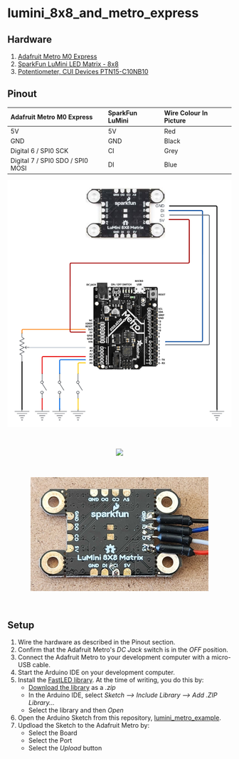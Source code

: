 # lumini_8x8_and_metro_express

## Hardware

1.  [Adafruit Metro M0 Express](https://learn.adafruit.com/adafruit-metro-rp2040/pinouts)
2.  [SparkFun LuMini LED Matrix - 8x8](https://learn.sparkfun.com/tutorials/lumini-8x8-matrix-hookup-guide?_ga=2.269100921.9462074.1712349924-870672267.1710346008)
3.  [Potentiometer, CUI Devices PTN15-C10NB10](https://www.cuidevices.com/product/motion-and-control/potentiometers/trimmer-potentiometers/ptn15-c10nb10)

## Pinout

| Adafruit Metro M0 Express        | SparkFun LuMini | Wire Colour In Picture |
| :------------------------------- | :-------------- | :--------------------- |
| 5V                               | 5V              | Red                    |
| GND                              | GND             | Black                  |
| Digital 6 / SPI0 SCK             | CI              | Grey                   |
| Digital 7 / SPI0 SDO / SPI0 MOSI | DI              | Blue                   |


<p align="center"><img src="/readme_assets/sparkfun_lumini_and_adafruit_metro.png" width="800"/></p>
<br/>
<p align="center"><img src="/readme_assets/readme_overall.png" width="800"/></p>
<br/>
<p align="center"><img src="/readme_assets/readme_lumini.jpg" width="400"/></p>
<br/>

## Setup

1.  Wire the hardware as described in the Pinout section.
2.  Confirm that the Adafruit Metro's _DC Jack_ switch is in the _OFF_ position.
3.  Connect the Adafruit Metro to your development computer with a micro-USB cable.
4.  Start the Arduino IDE on your development computer.
5.  Install the [FastLED library](https://github.com/FastLED/FastLED/).
    At the time of writing, you do this by:
    - [Download the library](https://github.com/FastLED/FastLED/archive/master.zip) as a _.zip_
    - In the Arduino IDE, select _Sketch ⟶ Include Library ⟶ Add .ZIP Library..._
    - Select the library and then _Open_
6.  Open the Arduino Sketch from this repository, [lumini_metro_example](./lumini_metro_example.ino).
7.  Updload the Sketch to the Adafruit Metro by:
    - Select the Board
    - Select the Port
    - Select the _Upload_ button
